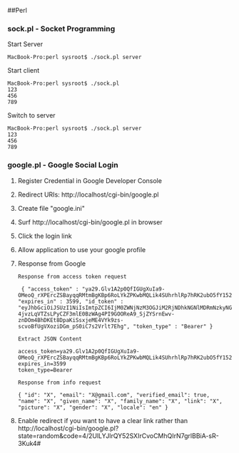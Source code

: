 ##Perl
### sock.pl - Socket Programming
Start Server 

	MacBook-Pro:perl sysroot$ ./sock.pl server

Start client 

	MacBook-Pro:perl sysroot$ ./sock.pl
	123
	456
	789

Switch to server

	MacBook-Pro:perl sysroot$ ./sock.pl server
	123
	456
	789

		
### google.pl - Google Social Login

 1. Register Credential in Google Developer Console 
 2. Redirect URIs: http://localhost/cgi-bin/google.pl
 3. Create file "google.ini"
 4. Surf http://localhost/cgi-bin/google.pl in browser
 5. Click the login link
 6. Allow application to use your google profile
 7. Response from Google

		Response from access token request
		
		 { "access_token" : "ya29.Glv1A2p0QfIGUgXuIa9-OMeoQ_rXPErcZSBayqqRMtmBgKBp6RoLYkZPKwbMQLik4SUhrhlRp7hRK2ubO5fY152R3HrSkLFt6wh6WZJtIC_bbW3owLv1Q0UlEvh5", "expires_in" : 3599, "id_token" : "eyJhbGciOiJSUzI1NiIsImtpZCI6IjM0ZWNjNzM3OGJiM2RjNDhkNGNlMDRmNzkyNGMxNjM0MjM0OTMyYmQifQ.eyJpc3MiOiJhY2NvdW50cy5nb29nbGUuY29tIiwiaWF0IjoxNDg3MzAyMTQ3LCJleHAiOjE0ODczMDU3NDcsImF0X2hhc2giOiI3alFvU3B4Ujk4NkNPVHpJQmJOTDFnIiwiYXVkIjoiNDAwODE4MDg1Mjk2LTY1cGRhcHIxZ3VlbDViODlwamozaTZubDZoN2N2YmtjLmFwcHMuZ29vZ2xldXNlcmNvbnRlbnQuY29tIiwic3ViIjoiMTA5NjA2OTM3MDk3OTY2MDE5NDY0IiwiZW1haWxfdmVyaWZpZWQiOnRydWUsImF6cCI6IjQwMDgxODA4NTI5Ni02NXBkYXByMWd1ZWw1Yjg5cGpqM2k2bmw2aDdjdmJrYy5hcHBzLmdvb2dsZXVzZXJjb250ZW50LmNvbSIsImVtYWlsIjoiaHVpbGFwbWFuQGdtYWlsLmNvbSJ9.LZvlgZYTVRlncRGktBxuy3qhI4gDHT9QpSYa76zeJcnzQx2NxUp2HBqEpZtXYs3a5hDAfFvDbfKlDNJdJC0HiTSKd2Hd099eVL0Kg0av66WCjgOBY4Nlu_HIBrAqzxWatTS3YlhZVD9fHAPlNH37lzOxR3sskm9lutTT1DUM5pLBU9e22p6GY4WDfiPy8xap7_lHpzzjaQ4RnRh9wv70g3qFEpVHoqc10Q-4jvzLqVTZsLPyCZF3mlE0BzWAg4PI9GOOReA9_SjZYSrnEwv-znDOm4BhDKEt8DpaKiSsxjeME4VYk9zs-scvoBfUgVXoziDGm_pS0iC7s2Vrlt7Ehg", "token_type" : "Bearer" }
		 
		Extract JSON Content
			
		access_token=ya29.Glv1A2p0QfIGUgXuIa9-OMeoQ_rXPErcZSBayqqRMtmBgKBp6RoLYkZPKwbMQLik4SUhrhlRp7hRK2ubO5fY152R3HrSkLFt6wh6WZJtIC_bbW3owLv1Q0UlEvh5
		expires_in=3599
		token_type=Bearer

		Response from info request
			
		{ "id": "X", "email": "X@gmail.com", "verified_email": true, "name": "X", "given_name": "X", "family_name": "X", "link": "X", "picture": "X", "gender": "X", "locale": "en" }
		
 8. Enable redirect if you want to have a clear link rather than http://localhost/cgi-bin/google.pl?state=random&code=4/2UlLYJlrQY52SXIrCvoCMhQIrN7grlBBiA-sR-3Kuk4#
